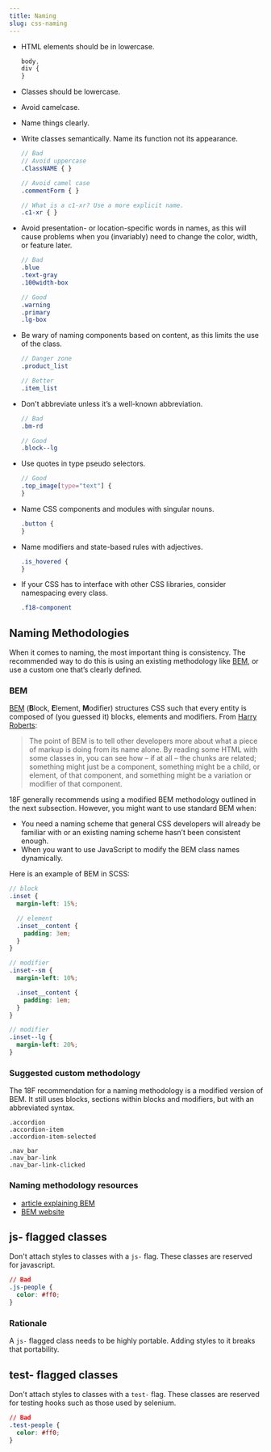 ```yaml
---
title: Naming
slug: css-naming
---
```

- HTML elements should be in lowercase.

  ```scss
  body,
  div {
  }
  ```

- Classes should be lowercase.
- Avoid camelcase.
- Name things clearly.
- Write classes semantically. Name its function not its appearance.

  ```scss
  // Bad
  // Avoid uppercase
  .ClassNAME { }

  // Avoid camel case
  .commentForm { }

  // What is a c1-xr? Use a more explicit name.
  .c1-xr { }
  ```

- Avoid presentation- or location-specific words in names, as this will cause
  problems when you (invariably) need to change the color, width, or feature
  later.

  ```scss
  // Bad
  .blue
  .text-gray
  .100width-box

  // Good
  .warning
  .primary
  .lg-box
  ```

- Be wary of naming components based on content, as this limits the use of the
  class.

  ```scss
  // Danger zone
  .product_list

  // Better
  .item_list
  ```

- Don't abbreviate unless it’s a well-known abbreviation.

  ```scss
  // Bad
  .bm-rd

  // Good
  .block--lg
  ```

- Use quotes in type pseudo selectors.

  ```scss
  // Good
  .top_image[type="text"] {
  }
  ```

- Name CSS components and modules with singular nouns.

  ```scss
  .button {
  }
  ```

- Name modifiers and state-based rules with adjectives.

  ```scss
  .is_hovered {
  }
  ```

- If your CSS has to interface with other CSS libraries, consider namespacing
  every class.

  ```css
  .f18-component
  ```


## Naming Methodologies

When it comes to naming, the most important thing is consistency. The
recommended way to do this is using an existing methodology like [BEM](#BEM),
or use a custom one that’s clearly defined.

### BEM

[BEM][BEM] (**B**lock, **E**lement, **M**odifier) structures CSS such that
every entity is composed of (you guessed it) blocks, elements and modifiers.
From [Harry Roberts][mindbemding]:

> The point of BEM is to tell other developers more about what a piece of
> markup is doing from its name alone. By reading some HTML with some classes
> in, you can see how – if at all – the chunks are related; something might
> just be a component, something might be a child, or element, of that
> component, and something might be a variation or modifier of that component.

18F generally recommends using a modified BEM methodology outlined in the next
subsection. However, you might want to use standard BEM when:

* You need a naming scheme that general CSS developers will already be familiar
  with or an existing naming scheme hasn’t been consistent enough.
* When you want to use JavaScript to modify the BEM class names dynamically.

Here is an example of BEM in SCSS:

```scss
// block
.inset {
  margin-left: 15%;

  // element
  .inset__content {
    padding: 3em;
  }
}

// modifier
.inset--sm {
  margin-left: 10%;

  .inset__content {
    padding: 1em;
  }
}

// modifier
.inset--lg {
  margin-left: 20%;
}
```


### Suggested custom methodology

The 18F recommendation for a naming methodology is a modified version of BEM.
It still uses blocks, sections within blocks and modifiers, but with an
abbreviated syntax.

```
.accordion
.accordion-item
.accordion-item-selected

.nav_bar
.nav_bar-link
.nav_bar-link-clicked
```


### Naming methodology resources
- [article explaining BEM][mindbemding]
- [BEM website][BEM]


## js- flagged classes
Don't attach styles to classes with a `js-` flag. These classes are reserved for javascript.

```css
// Bad
.js-people {
  color: #ff0;
}
```

### Rationale
A `js-` flagged class needs to be highly portable. Adding styles to it breaks that portability.

## test- flagged classes
Don't attach styles to classes with a `test-` flag. These classes are reserved for testing hooks such as those used by selenium.

```css
// Bad
.test-people {
  color: #ff0;
}
```


[BEM]: https://en.bem.info/method/
[mindbemding]: http://csswizardry.com/2013/01/mindbemding-getting-your-head-round-bem-syntax/
